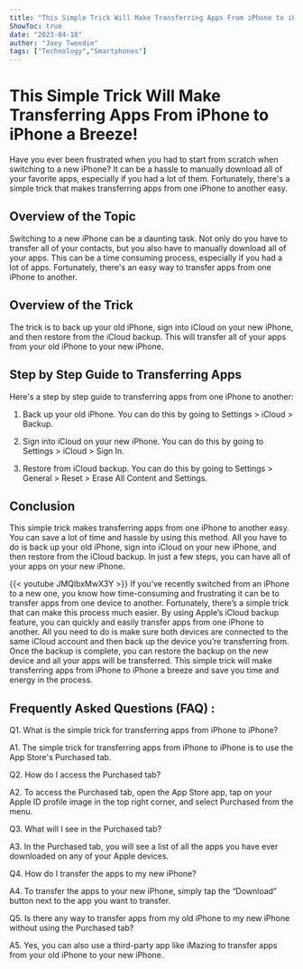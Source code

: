 ```yaml
---
title: "This Simple Trick Will Make Transferring Apps From iPhone to iPhone a Breeze!"
ShowToc: true 
date: "2023-04-18"
author: "Joey Tweedie" 
tags: ["Technology","Smartphones"]
---
```

# This Simple Trick Will Make Transferring Apps From iPhone to iPhone a Breeze!

Have you ever been frustrated when you had to start from scratch when switching to a new iPhone? It can be a hassle to manually download all of your favorite apps, especially if you had a lot of them. Fortunately, there's a simple trick that makes transferring apps from one iPhone to another easy.

## Overview of the Topic

Switching to a new iPhone can be a daunting task. Not only do you have to transfer all of your contacts, but you also have to manually download all of your apps. This can be a time consuming process, especially if you had a lot of apps. Fortunately, there's an easy way to transfer apps from one iPhone to another.

## Overview of the Trick

The trick is to back up your old iPhone, sign into iCloud on your new iPhone, and then restore from the iCloud backup. This will transfer all of your apps from your old iPhone to your new iPhone.

## Step by Step Guide to Transferring Apps

Here's a step by step guide to transferring apps from one iPhone to another:

1. Back up your old iPhone. You can do this by going to Settings > iCloud > Backup.

2. Sign into iCloud on your new iPhone. You can do this by going to Settings > iCloud > Sign In.

3. Restore from iCloud backup. You can do this by going to Settings > General > Reset > Erase All Content and Settings.

## Conclusion

This simple trick makes transferring apps from one iPhone to another easy. You can save a lot of time and hassle by using this method. All you have to do is back up your old iPhone, sign into iCloud on your new iPhone, and then restore from the iCloud backup. In just a few steps, you can have all of your apps on your new iPhone.

{{< youtube JMQlbxMwX3Y >}} 
If you’ve recently switched from an iPhone to a new one, you know how time-consuming and frustrating it can be to transfer apps from one device to another. Fortunately, there’s a simple trick that can make this process much easier. By using Apple’s iCloud backup feature, you can quickly and easily transfer apps from one iPhone to another. All you need to do is make sure both devices are connected to the same iCloud account and then back up the device you’re transferring from. Once the backup is complete, you can restore the backup on the new device and all your apps will be transferred. This simple trick will make transferring apps from iPhone to iPhone a breeze and save you time and energy in the process.

## Frequently Asked Questions (FAQ) :
Q1. What is the simple trick for transferring apps from iPhone to iPhone?

A1. The simple trick for transferring apps from iPhone to iPhone is to use the App Store's Purchased tab.

Q2. How do I access the Purchased tab?

A2. To access the Purchased tab, open the App Store app, tap on your Apple ID profile image in the top right corner, and select Purchased from the menu.

Q3. What will I see in the Purchased tab?

A3. In the Purchased tab, you will see a list of all the apps you have ever downloaded on any of your Apple devices.

Q4. How do I transfer the apps to my new iPhone?

A4. To transfer the apps to your new iPhone, simply tap the “Download” button next to the app you want to transfer.

Q5. Is there any way to transfer apps from my old iPhone to my new iPhone without using the Purchased tab?

A5. Yes, you can also use a third-party app like iMazing to transfer apps from your old iPhone to your new iPhone.


